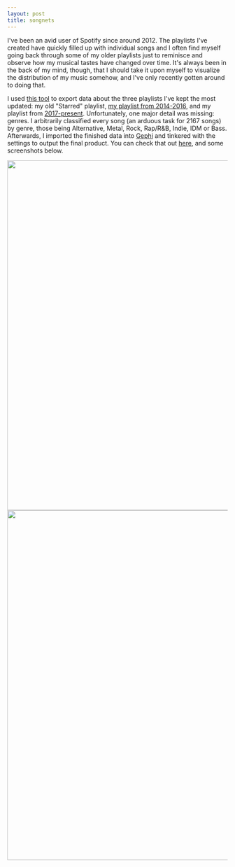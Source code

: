 ```yaml
---
layout: post
title: songnets
---
```


I've been an avid user of Spotify since around 2012. 
The playlists I've created have quickly filled up with individual songs and I often find myself going back through some of my older playlists just to reminisce and observe how my musical tastes have changed over time.
It's always been in the back of my mind, though, that I should take it upon myself to visualize the distribution of my music somehow, and I've only recently gotten around to doing that.

I used [this tool](https://github.com/watsonbox/exportify) to export data about the three playlists I've kept the most updated: 
my old "Starred" playlist, [my playlist from 2014-2016](https://open.spotify.com/user/1223330425/playlist/76MKpEmomX49lnViUXyXCz?si=BcyD81gQRqGl9Te1MEVL3Q), and my playlist from [2017-present](https://open.spotify.com/user/1223330425/playlist/07DvQC3y4sQtOGcBkdO4AK?si=YFXumtxyQMywWZhwWXAvIw).
Unfortunately, one major detail was missing: genres. I arbitrarily classified every song (an arduous task for 2167 songs) by genre, those being Alternative, Metal, Rock, Rap/R&B, Indie, IDM or Bass.
Afterwards, I imported the finished data into [Gephi](https://gephi.org) and tinkered with the settings to output the final product. You can check that out [here](https://tbrittain.github.io/songnet/), and some screenshots below.

[<img src="{{ site.baseurl }}/images/songnet1.png" style="width: 800px;"/>](https://tbrittain.github.io/songnet/)
[<img src="{{ site.baseurl }}/images/songnet3.png" style="width: 800px;"/>](https://tbrittain.github.io/songnet/)